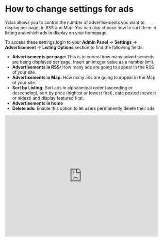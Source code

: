 # How to change settings for ads

Yclas allows you to control the number of advertisements you want to display per page, in RSS and Map. You can also choose how to sort them in listing and which ads to display on your homepage.

To access these settings,login to your **Admin Panel** ->  **Settings**  ->  **Advertisement** ->  **Listing Options**  section to find the following fields:

-   **Advertisements per page:**  This is to control how many advertisements are being displayed per page. Insert an integer value as a number limit.
-   **Advertisements in RSS:**  How many ads are going to appear in the RSS of your site.
-   **Advertisements in Map:**  How many ads are going to appear in the Map of your site.
-   **Sort by Listing:**  Sort ads in alphabetical order (ascending or descending), sort by price (highest or lowest first), date posted (newest or oldest) and display featured first.
-   **Advertisements in home**  
-   **Delete ads:**  Enable this option to let users permanently delete their ads.


<iframe width="100%" height="400px" src="https://www.youtube.com/embed/eYk4-sfJiA0" title="Yclas video" frameborder="0" allow="accelerometer; autoplay; clipboard-write; encrypted-media; gyroscope; picture-in-picture" allowfullscreen></iframe>
 



